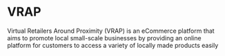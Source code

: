 # VRAP

Virtual Retailers Around Proximity (VRAP) is an eCommerce platform that aims to promote local small-scale businesses by providing an online platform for customers to access a variety of locally made products easily​
